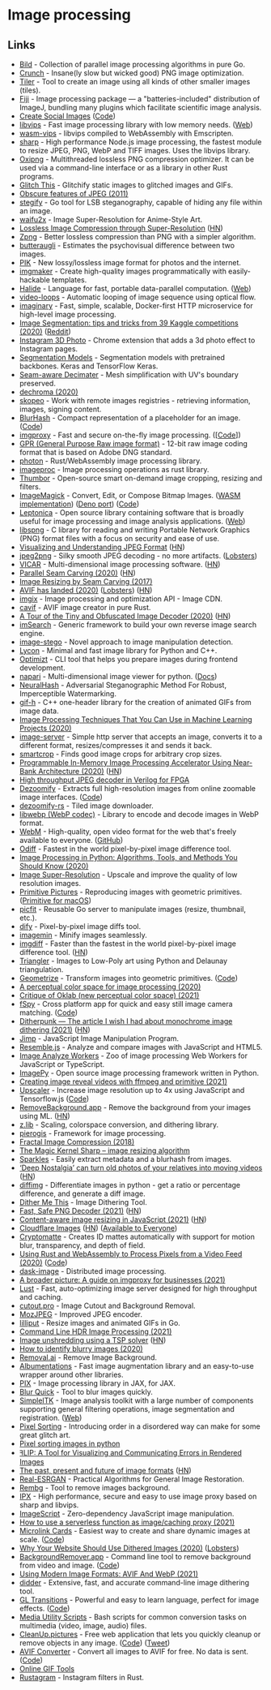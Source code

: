 # Image processing

## Links

- [Bild](https://github.com/anthonynsimon/bild) - Collection of parallel image processing algorithms in pure Go.
- [Crunch](https://github.com/chrissimpkins/Crunch) - Insane(ly slow but wicked good) PNG image optimization.
- [Tiler](https://github.com/nuno-faria/tiler) - Tool to create an image using all kinds of other smaller images (tiles).
- [Fiji](https://fiji.sc/) - Image processing package — a "batteries-included" distribution of ImageJ, bundling many plugins which facilitate scientific image analysis.
- [Create Social Images](https://createsocialimages.com/) ([Code](https://github.com/pshihn/csi))
- [libvips](https://github.com/libvips/libvips) - Fast image processing library with low memory needs. ([Web](https://libvips.github.io/libvips/))
- [wasm-vips](https://github.com/kleisauke/wasm-vips) - libvips compiled to WebAssembly with Emscripten.
- [sharp](https://github.com/lovell/sharp) - High performance Node.js image processing, the fastest module to resize JPEG, PNG, WebP and TIFF images. Uses the libvips library.
- [Oxipng](https://github.com/shssoichiro/oxipng) - Multithreaded lossless PNG compression optimizer. It can be used via a command-line interface or as a library in other Rust programs.
- [Glitch This](https://github.com/TotallyNotChase/glitch-this) - Glitchify static images to glitched images and GIFs.
- [Obscure features of JPEG (2011)](https://hodapple.com/blag/posts/2011-11-24-obscure-features-of-jpeg.html)
- [stegify](https://github.com/DimitarPetrov/stegify) - Go tool for LSB steganography, capable of hiding any file within an image.
- [waifu2x](https://github.com/nagadomi/waifu2x) - Image Super-Resolution for Anime-Style Art.
- [Lossless Image Compression through Super-Resolution](https://github.com/caoscott/SReC) ([HN](https://news.ycombinator.com/item?id=22802909))
- [Zpng](https://github.com/catid/Zpng) - Better lossless compression than PNG with a simpler algorithm.
- [butteraugli](https://github.com/google/butteraugli) - Estimates the psychovisual difference between two images.
- [PIK](https://github.com/google/pik) - New lossy/lossless image format for photos and the internet.
- [imgmaker](https://github.com/minimaxir/imgmaker) - Create high-quality images programmatically with easily-hackable templates.
- [Halide](https://github.com/halide/Halide) - Language for fast, portable data-parallel computation. ([Web](https://halide-lang.org/))
- [video-loops](https://github.com/luluxxxxx/video-loops) - Automatic looping of image sequence using optical flow.
- [imaginary](https://github.com/h2non/imaginary) - Fast, simple, scalable, Docker-first HTTP microservice for high-level image processing.
- [Image Segmentation: tips and tricks from 39 Kaggle competitions (2020)](https://neptune.ai/blog/image-segmentation-tips-and-tricks-from-kaggle-competitions) ([Reddit](https://www.reddit.com/r/MachineLearning/comments/g1okir/d_we_are_putting_together_a_list_of_image/))
- [Instagram 3D Photo](https://github.com/cyrildiagne/instagram-3d-photo) - Chrome extension that adds a 3d photo effect to Instagram pages.
- [Segmentation Models](https://github.com/qubvel/segmentation_models) - Segmentation models with pretrained backbones. Keras and TensorFlow Keras.
- [Seam-aware Decimater](https://github.com/songrun/SeamAwareDecimater) - Mesh simplification with UV's boundary preserved.
- [dechroma (2020)](https://flak.tedunangst.com/post/dechroma)
- [skopeo](https://github.com/containers/skopeo) - Work with remote images registries - retrieving information, images, signing content.
- [BlurHash](https://blurha.sh/) - Compact representation of a placeholder for an image. ([Code](https://github.com/woltapp/blurhash))
- [imgproxy](https://imgproxy.net/) - Fast and secure on-the-fly image processing. ([[Code](https://github.com/imgproxy/imgproxy)])
- [GPR (General Purpose Raw image format)](https://github.com/gopro/gpr) - 12-bit raw image coding format that is based on Adobe DNG standard.
- [photon](https://github.com/silvia-odwyer/photon) - Rust/WebAssembly image processing library.
- [imageproc](https://github.com/image-rs/imageproc) - Image processing operations as rust library.
- [Thumbor](https://github.com/thumbor/thumbor) - Open-source smart on-demand image cropping, resizing and filters.
- [ImageMagick](https://imagemagick.org/index.php) - Convert, Edit, or Compose Bitmap Images. ([WASM implementation](https://github.com/dlemstra/Magick.WASM)) ([Deno port](https://github.com/leonelv/deno-imagemagick)) ([Code](https://github.com/ImageMagick/ImageMagick))
- [Leptonica](https://github.com/DanBloomberg/leptonica) - Open source library containing software that is broadly useful for image processing and image analysis applications. ([Web](http://leptonica.org/))
- [libspng](https://github.com/randy408/libspng) - C library for reading and writing Portable Network Graphics (PNG) format files with a focus on security and ease of use.
- [Visualizing and Understanding JPEG Format](https://github.com/corkami/formats/blob/master/image/jpeg.md) ([HN](https://news.ycombinator.com/item?id=23787674))
- [jpeg2png](https://github.com/victorvde/jpeg2png) - Silky smooth JPEG decoding - no more artifacts. ([Lobsters](https://lobste.rs/s/qi7jk5/jpeg2png_silky_smooth_jpeg_decoding_no))
- [VICAR](https://github.com/nasa/VICAR/) - Multi-dimensional image processing software. ([HN](https://news.ycombinator.com/item?id=24026778))
- [Parallel Seam Carving (2020)](https://shwestrick.github.io/2020/07/29/seam-carve.html) ([HN](https://news.ycombinator.com/item?id=24117330))
- [Image Resizing by Seam Carving (2017)](https://www.youtube.com/watch?v=6NcIJXTlugc)
- [AVIF has landed (2020)](https://jakearchibald.com/2020/avif-has-landed/) ([Lobsters](https://lobste.rs/s/hjz9uo/avif_has_landed)) ([HN](https://news.ycombinator.com/item?id=24407241))
- [imgix](https://www.imgix.com/) - Image processing and optimization API - Image CDN.
- [cavif](https://github.com/kornelski/cavif-rs) - AVIF image creator in pure Rust.
- [A Tour of the Tiny and Obfuscated Image Decoder (2020)](http://eastfarthing.com/blog/2020-09-14-decoder/) ([HN](https://news.ycombinator.com/item?id=24468039))
- [imSearch](https://github.com/rikenmehta03/imsearch) - Generic framework to build your own reverse image search engine.
- [image-stego](https://github.com/dennis-tra/image-stego) - Novel approach to image manipulation detection.
- [Lycon](https://github.com/ethereon/lycon) - Minimal and fast image library for Python and C++.
- [Optimizt](https://github.com/funbox/optimizt) - CLI tool that helps you prepare images during frontend development.
- [napari](https://github.com/napari/napari) - Multi-dimensional image viewer for python. ([Docs](https://napari.org/))
- [NeuralHash](https://github.com/nikcheerla/neuralhash) - Adversarial Steganographic Method For Robust, Imperceptible Watermarking.
- [gif-h](https://github.com/charlietangora/gif-h) - C++ one-header library for the creation of animated GIFs from image data.
- [Image Processing Techniques That You Can Use in Machine Learning Projects (2020)](https://neptune.ai/blog/image-processing-techniques-you-can-use-in-machine-learning)
- [image-server](https://github.com/kkty/image-server) - Simple http server that accepts an image, converts it to a different format, resizes/compresses it and sends it back.
- [smartcrop](https://github.com/muesli/smartcrop) - Finds good image crops for arbitrary crop sizes.
- [Programmable In-Memory Image Processing Accelerator Using Near-Bank Architecture (2020)](https://miglopst.github.io/files/gu_isca2020.pdf) ([HN](https://news.ycombinator.com/item?id=24905827))
- [High throughput JPEG decoder in Verilog for FPGA](https://github.com/ultraembedded/core_jpeg)
- [Dezoomify](https://dezoomify.ophir.dev/dezoomify/dezoomify.html) - Extracts full high-resolution images from online zoomable image interfaces. ([Code](https://github.com/lovasoa/dezoomify))
- [dezoomify-rs](https://github.com/lovasoa/dezoomify-rs) - Tiled image downloader.
- [libwebp (WebP codec)](https://github.com/webmproject/libwebp) - Library to encode and decode images in WebP format.
- [WebM](https://www.webmproject.org/) - High-quality, open video format for the web that's freely available to everyone. ([GitHub](https://github.com/webmproject))
- [Odiff](https://github.com/dmtrKovalenko/odiff) - Fastest in the world pixel-by-pixel image difference tool.
- [Image Processing in Python: Algorithms, Tools, and Methods You Should Know (2020)](https://neptune.ai/blog/image-processing-in-python-algorithms-tools-and-methods-you-should-know)
- [Image Super-Resolution](https://github.com/idealo/image-super-resolution) - Upscale and improve the quality of low resolution images.
- [Primitive Pictures](https://github.com/fogleman/primitive) - Reproducing images with geometric primitives. ([Primitive for macOS](https://primitive.lol/))
- [picfit](https://github.com/thoas/picfit) - Reusable Go server to manipulate images (resize, thumbnail, etc.).
- [dify](https://github.com/jihchi/dify) - Pixel-by-pixel image diffs tool.
- [imagemin](https://github.com/imagemin/imagemin) - Minify images seamlessly.
- [imgdiff](https://github.com/n7olkachev/imgdiff) - Faster than the fastest in the world pixel-by-pixel image difference tool. ([HN](https://news.ycombinator.com/item?id=25401100))
- [Triangler](https://github.com/tdh8316/triangler) - Images to Low-Poly art using Python and Delaunay triangulation.
- [Geometrize](https://www.geometrize.co.uk/) - Transform images into geometric primitives. ([Code](https://github.com/Tw1ddle/geometrize))
- [A perceptual color space for image processing (2020)](https://bottosson.github.io/posts/oklab/)
- [Critique of Oklab (new perceptual color space) (2021)](https://raphlinus.github.io/color/2021/01/18/oklab-critique.html)
- [fSpy](https://fspy.io/) - Cross platform app for quick and easy still image camera matching. ([Code](https://github.com/stuffmatic/fSpy))
- [Ditherpunk — The article I wish I had about monochrome image dithering (2021)](https://surma.dev/things/ditherpunk/) ([HN](https://news.ycombinator.com/item?id=25633483))
- [Jimp](https://github.com/oliver-moran/jimp) - JavaScript Image Manipulation Program.
- [Resemble.js](https://github.com/rsmbl/Resemble.js) - Analyze and compare images with JavaScript and HTML5.
- [Image Analyze Workers](https://github.com/w-okada/image-analyze-workers) - Zoo of image processing Web Workers for JavaScript or TypeScript.
- [ImagePy](https://github.com/Image-Py/imagepy) - Open source image processing framework written in Python.
- [Creating image reveal videos with ffmpeg and primitive (2021)](https://blog.forret.com/2021/01/21/creating-image-reveal-videos-with-ffmpeg-and-primitive/)
- [Upscaler](https://www.upscaler.ai/) - Increase image resolution up to 4x using JavaScript and Tensorflow.js ([Code](https://github.com/thekevinscott/UpscalerJS))
- [RemoveBackground.app](https://removebackground.app/) - Remove the background from your images using ML. ([HN](https://news.ycombinator.com/item?id=26764766))
- [z.lib](https://github.com/sekrit-twc/zimg) - Scaling, colorspace conversion, and dithering library.
- [pierogis](https://github.com/pierogis/pierogis) - Framework for image processing.
- [Fractal Image Compression (2018)](https://pvigier.github.io/2018/05/14/fractal-image-compression.html)
- [The Magic Kernel Sharp – image resizing algorithm](http://www.johncostella.com/magic/)
- [Sparkles](https://github.com/varld/sparkles) - Easily extract metadata and a blurhash from images.
- [‘Deep Nostalgia’ can turn old photos of your relatives into moving videos](https://gizmodo.com/deep-nostalgia-can-turn-old-photos-of-your-relatives-1846363190) ([HN](https://news.ycombinator.com/item?id=26279372))
- [diffimg](https://github.com/nicolashahn/diffimg) - Differentiate images in python - get a ratio or percentage difference, and generate a diff image.
- [Dither Me This](https://doodad.dev/dither-me-this/) - Image Dithering Tool.
- [Fast, Safe PNG Decoder (2021)](https://nigeltao.github.io/blog/2021/fastest-safest-png-decoder.html) ([HN](https://news.ycombinator.com/item?id=26714831))
- [Content-aware image resizing in JavaScript (2021)](https://trekhleb.dev/blog/2021/content-aware-image-resizing-in-javascript/) ([HN](https://news.ycombinator.com/item?id=26839692))
- [Cloudflare Images](https://blog.cloudflare.com/announcing-cloudflare-images-beta/) ([HN](https://news.ycombinator.com/item?id=26877335)) ([Available to Everyone](https://blog.cloudflare.com/announcing-cloudflare-images/))
- [Cryptomatte](https://github.com/Psyop/Cryptomatte) - Creates ID mattes automatically with support for motion blur, transparency, and depth of field.
- [Using Rust and WebAssembly to Process Pixels from a Video Feed (2020)](https://dev.to/fallenstedt/using-rust-and-webassembly-to-process-pixels-from-a-video-feed-4hhg) ([Code](https://github.com/Fallenstedt/webassembly-pixel-processing))
- [dask-image](https://github.com/dask/dask-image) - Distributed image processing.
- [A broader picture: A guide on imgproxy for businesses (2021)](https://evilmartians.com/chronicles/a-broader-picture-a-guide-on-imgproxy-for-businesses)
- [Lust](https://github.com/ChillFish8/lust) - Fast, auto-optimizing image server designed for high throughput and caching.
- [cutout.pro](https://www.cutout.pro/) - Image Cutout and Background Removal.
- [MozJPEG](https://github.com/mozilla/mozjpeg) - Improved JPEG encoder.
- [lilliput](https://github.com/discord/lilliput) - Resize images and animated GIFs in Go.
- [Command Line HDR Image Processing (2021)](https://tylercipriani.com/blog/2021/06/29/commandline-hdr-image-processing/)
- [Image unshredding using a TSP solver](https://github.com/robinhouston/image-unshredding) ([HN](https://news.ycombinator.com/item?id=27713441))
- [How to identify blurry images (2020)](https://rbaron.net/blog/2020/02/16/How-to-identify-blurry-images.html)
- [Removal.ai](https://removal.ai/) - Remove Image Background.
- [Albumentations](https://github.com/albumentations-team/albumentations) - Fast image augmentation library and an easy-to-use wrapper around other libraries.
- [PIX](https://github.com/deepmind/dm_pix) - Image processing library in JAX, for JAX.
- [Blur Quick](https://blur-quick.web.app/) - Tool to blur images quickly.
- [SimpleITK](https://github.com/SimpleITK/SimpleITK) - Image analysis toolkit with a large number of components supporting general filtering operations, image segmentation and registration. ([Web](https://simpleitk.org/))
- [Pixel Sorting](http://satyarth.me/articles/pixel-sorting/) - Introducing order in a disordered way can make for some great glitch art.
- [Pixel sorting images in python](https://github.com/satyarth/pixelsort)
- [ꟻLIP: A Tool for Visualizing and Communicating Errors in Rendered Images](https://github.com/NVlabs/flip)
- [The past, present and future of image formats](https://dither8.xyz/blog/img-future/) ([HN](https://news.ycombinator.com/item?id=28219972))
- [Real-ESRGAN](https://github.com/xinntao/Real-ESRGAN) - Practical Algorithms for General Image Restoration.
- [Rembg](https://github.com/danielgatis/rembg) - Tool to remove images background.
- [IPX](https://github.com/unjs/ipx) - High performance, secure and easy to use image proxy based on sharp and libvips.
- [ImageScript](https://github.com/matmen/ImageScript) - Zero-dependency JavaScript image manipulation.
- [How to use a serverless function as image/caching proxy (2021)](https://www.stefanjudis.com/snippets/how-to-use-a-serverless-function-as-image-caching-proxy/)
- [Microlink Cards](https://cards.microlink.io/editor) - Easiest way to create and share dynamic images at scale. ([Code](https://github.com/microlinkhq/cards))
- [Why Your Website Should Use Dithered Images (2020)](https://endtimes.dev/why-you-should-dither-images/) ([Lobsters](https://lobste.rs/s/cxxfyx/why_your_website_should_use_dithered))
- [BackgroundRemover.app](https://backgroundremover.app/) - Command line tool to remove background from video and image. ([Code](https://github.com/nadermx/backgroundremover))
- [Using Modern Image Formats: AVIF And WebP (2021)](https://www.smashingmagazine.com/2021/09/modern-image-formats-avif-webp/)
- [didder](https://github.com/makeworld-the-better-one/didder) - Extensive, fast, and accurate command-line image dithering tool.
- [GL Transitions](https://gl-transitions.com/) - Powerful and easy to learn language, perfect for image effects. ([Code](https://github.com/gl-transitions/gl-transitions))
- [Media Utility Scripts](https://github.com/cacheflowe/media-utility-scripts) - Bash scripts for common conversion tasks on multimedia (video, image, audio) files.
- [CleanUp.pictures](https://cleanup.pictures/) - Free web application that lets you quickly cleanup or remove objects in any image. ([Code](https://github.com/initml/cleanup.pictures)) ([Tweet](https://twitter.com/cyrildiagne/status/1450762117255204866))
- [AVIF Converter](https://avif.io/) - Convert all images to AVIF for free. No data is sent. ([Code](https://github.com/justinschmitz97/avif.io))
- [Online GIF Tools](https://onlinegiftools.com/)
- [Rustagram](https://github.com/ha-shine/rustagram) - Instagram filters in Rust.
